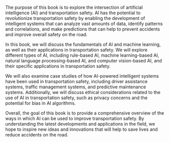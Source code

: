 
The purpose of this book is to explore the intersection of artificial intelligence (AI) and transportation safety. AI has the potential to revolutionize transportation safety by enabling the development of intelligent systems that can analyze vast amounts of data, identify patterns and correlations, and make predictions that can help to prevent accidents and improve overall safety on the road.

In this book, we will discuss the fundamentals of AI and machine learning, as well as their applications in transportation safety. We will explore different types of AI, including rule-based AI, machine learning-based AI, natural language processing-based AI, and computer vision-based AI, and their specific applications in transportation safety.

We will also examine case studies of how AI-powered intelligent systems have been used in transportation safety, including driver assistance systems, traffic management systems, and predictive maintenance systems. Additionally, we will discuss ethical considerations related to the use of AI in transportation safety, such as privacy concerns and the potential for bias in AI algorithms.

Overall, the goal of this book is to provide a comprehensive overview of the ways in which AI can be used to improve transportation safety. By understanding the latest developments and applications in the field, we hope to inspire new ideas and innovations that will help to save lives and reduce accidents on the road.
